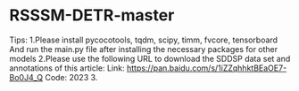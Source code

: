 # RSSSM-DETR-master
Tips:
1.Please install pycocotools, tqdm, scipy, timm, fvcore, tensorboard And run the main.py file after installing the necessary packages for other models
2.Please use the following URL to download the SDDSP data set and annotations of this article:
  Link: https://pan.baidu.com/s/1iZZqhhktBEaOE7-Bo0J4_Q
  Code: 2023
3.
